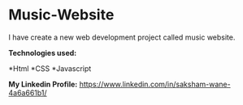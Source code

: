 # Music-Website
I have create a new web development project called music website.

**Technologies used:**

*Html
*CSS
*Javascript

**My Linkedin Profile:**
https://www.linkedin.com/in/saksham-wane-4a6a661b1/

